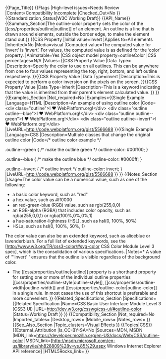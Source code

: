 {{Page_Title}}
{{Flags
|High-level issues=Needs Review
|Content=Compatibility Incomplete
|Checked_Out=No
}}
{{Standardization_Status|W3C Working Draft}}
{{API_Name}}
{{Summary_Section|The outline-color property sets the color of the [[css/properties/outline|outline]] of an element. An outline is a line that is drawn around elements, outside the border edge, to make the element stand out.}}
{{CSS Property
|Initial value=invert
|Applies to=All elements
|Inherited=No
|Media=visual
|Computed value=The computed value for ‘invert’ is ‘invert’. For <color> values, the computed value is as defined for the ‘color’ property.
|Animatable=Yes
|CSS object model property=outlineColor
|CSS percentages=N/A
|Values={{CSS Property Value
|Data Type=<color>
|Description=Specify the color to use on all outlines. This can be anywhere from one to four values representing the top, right, bottom, and left outline respectively.
}}{{CSS Property Value
|Data Type=invert
|Description=This is expected to perform a color inversion on the pixels on the screen.
}}{{CSS Property Value
|Data Type=inherit
|Description=This is a keyword indicating that the value is inherited from their parent's element calculated value.
}}
}}
{{Examples_Section
|Not_required=No
|Examples={{Single Example
|Language=HTML
|Description=An example of using outline color
|Code=&lt;div class=&quot;outline&quot;&gt;I &hearts; WebPlatform.org!&lt;/div&gt; 
&lt;div class=&quot;outline outline--blue&quot;&gt;I &hearts; WebPlatform.org!&lt;/div&gt;
&lt;div class=&quot;outline outline--green&quot;&gt;I &hearts; WebPlatform.org!&lt;/div&gt; 
&lt;div class=&quot;outline outline--invert&quot;&gt;I &hearts; WebPlatform.org!&lt;/div&gt;
|LiveURL=http://code.webplatform.org/gist/5566688
}}{{Single Example
|Language=CSS
|Description=Multiple classes that change the original outline color
|Code=/*
  outline color example
*/

.outline--green {
  /* make the outline green */
  outline-color: #00ff00;
}

.outline--blue {
  /* make the outline blue */
  outline-color: #0000ff;
}

.outline--invert {
	/* outline invert */
	outline-color: invert;
}
|LiveURL=http://code.webplatform.org/gist/5566688
}}
}}
{{Notes_Section
|Usage=The color value can be a numerical value, such as one of the following:

* a basic color keyword, such as "red"
* a hex value, such as #ff0000
* an red-green-blue (RGB) value, such as rgb(255,0,0)
* an RGB-alpha (RGBA) that includes color opacity, such as rgba(255,0,0,1) or rgba(100%,0%,0%,1)
* a hue-saturation-lightness (HSL), such as hsl(0, 100%, 50%)
* HSLa, such as hsl(0, 100%, 50%, 1)

The color value can also be an extended keyword, such as aliceblue or lavenderblush. For a full list of extended keywords, see the [http://www.w3.org/TR/css3-color/#svg-color CSS Color Module Level 3 spec], which is the consolidation of various specifications.
|Notes=* A value of '''invert''' ensures that the outline is visible regardless of the background color.
* The [[css/properties/outline|outline]] property is a shorthand property for setting one or more of the individual outline properties [[css/properties/outline-style|outline-style]], [[css/properties/outline-width|outline-width]] and [[css/properties/outline-color|outline-color]] in a single rule. In most cases the use of this shortcut is preferable and more convenient.
}}
{{Related_Specifications_Section
|Specifications={{Related Specification
|Name=CSS Basic User Interface Module Level 3 (CSS3 UI)
|URL=http://dev.w3.org/csswg/css-ui/#outline-color
|Status=Working Draft
}}
}}
{{Compatibility_Section
|Not_required=No
|Imported_tables=
|Desktop_rows=
|Mobile_rows=
|Notes_rows=
}}
{{See_Also_Section
|Topic_clusters=Visual Effects
}}
{{Topics|CSS}}
{{External_Attribution
|Is_CC-BY-SA=No
|Sources=MDN, MSDN
|MDN_link=https://developer.mozilla.org/en-US/docs/Web/CSS/outline-color
|MSDN_link=[http://msdn.microsoft.com/en-us/library/ie/hh828809%28v=vs.85%29.aspx Windows Internet Explorer API reference]
|HTML5Rocks_link=
}}
